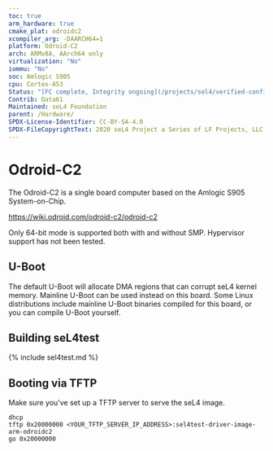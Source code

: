 ```yaml
---
toc: true
arm_hardware: true
cmake_plat: odroidc2
xcompiler_arg: -DAARCH64=1
platform: Odroid-C2
arch: ARMv8A, AArch64 only
virtualization: "No"
iommu: "No"
soc: Amlogic S905
cpu: Cortex-A53
Status: "[FC complete, Integrity ongoing](/projects/sel4/verified-configurations.html#odroidc2)"
Contrib: Data61
Maintained: seL4 Foundation
parent: /Hardware/
SPDX-License-Identifier: CC-BY-SA-4.0
SPDX-FileCopyrightText: 2020 seL4 Project a Series of LF Projects, LLC.
---
```


# Odroid-C2

The Odroid-C2 is a single board computer based on the Amlogic S905
System-on-Chip.

<https://wiki.odroid.com/odroid-c2/odroid-c2>

Only 64-bit mode is supported both with and without SMP. Hypervisor
support has not been tested.

## U-Boot

The default U-Boot will allocate DMA regions that can corrupt seL4
kernel memory.
Mainline U-Boot can be used instead on this board.
Some Linux distributions include mainline U-Boot binaries compiled for
this board, or you can compile U-Boot yourself.

## Building seL4test

{% include sel4test.md %}

## Booting via TFTP

Make sure you've set up a TFTP server to serve the seL4 image.

```
dhcp
tftp 0x20000000 <YOUR_TFTP_SERVER_IP_ADDRESS>:sel4test-driver-image-arm-odroidc2
go 0x20000000
```
